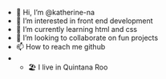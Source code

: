 - 👋 Hi, I’m @katherine-na
- 👀 I’m interested in front end development
- 🌱 I’m currently learning html and css
- 💞️ I’m looking to collaborate on fun projects
- 📫 How to reach me github 
- - 🏖️ I live in Quintana Roo


<!---
katherine-na/katherine-na is a ✨ special ✨ repository because its `README.md` (this file) appears on your GitHub profile.
You can click the Preview link to take a look at your changes.
--->
